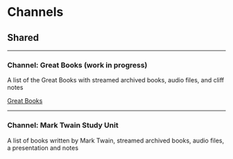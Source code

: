 # Channels 
## Shared

***

### Channel: Great Books (work in progress)
A list of the Great Books with streamed archived books, audio files, and cliff notes

[Great Books](kobble://kobble.io/channel?title=Kobble%20Testing&subtitle=Issues&owner=oneeve8&repo=kobble-data&path=channels/kobbleissues.json)
***

### Channel: Mark Twain Study Unit
A list of books written by Mark Twain, streamed archived books, audio files, a presentation and notes
